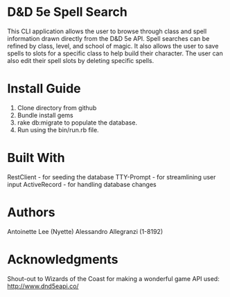 # D&D 5e Spell Search

This CLI application allows the user to browse through class and spell information drawn directly from the D&D 5e API. Spell searches can be refined by class, level, and school of magic. It also allows the user to save spells to slots for a specific class to help build their character. The user can also edit their spell slots by deleting specific spells.

# Install Guide
1. Clone directory from github
2. Bundle install gems
3. rake db:migrate to populate the database.
4. Run using the bin/run.rb file.

# Built With
RestClient - for seeding the database
TTY-Prompt - for streamlining user input
ActiveRecord - for handling database changes

# Authors
Antoinette Lee (Nyette)
Alessandro Allegranzi (1-8192)

# Acknowledgments
Shout-out to Wizards of the Coast for making a wonderful game
API used: http://www.dnd5eapi.co/
